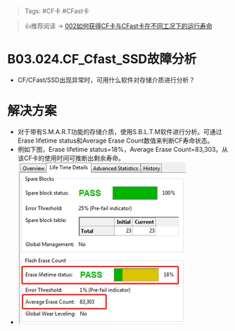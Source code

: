 > Tags: #CF卡 #CFast卡

> 👍推荐阅读 → [002如何获得CF卡与CFast卡在不同工况下的运行寿命](../A03_产品_PC和HMI/002如何获得CF卡与CFast卡在不同工况下的运行寿命.md)

# B03.024.CF_Cfast_SSD故障分析

- CF/CFast/SSD出现异常时，可用什么软件对存储介质进行分析？

# 解决方案

- 对于带有S.M.A.R.T功能的存储介质，使用S.B.L.T.M软件进行分析。可通过Erase lifetime status和Average Erase Count数值来判断CF寿命状态。
- 例如下图，Erase lifetime status=18%，Average Erase Count=83,303。从该CF卡的使用时间可推断出剩余寿命。
- ![Img](./FILES/024CF,Cfast,SSD故障分析.md/img-20220620095133.png)
